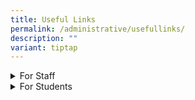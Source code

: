 ```yaml
---
title: Useful Links
permalink: /administrative/usefullinks/
description: ""
variant: tiptap
---
```

<p></p>
<div data-type="detailGroup" class="isomer-accordion isomer-accordion-white">
<details class="isomer-details">
<summary>For Staff</summary>
<div data-type="detailsContent" class="isomer-details-content">
<p></p>
<p><a href="https://sites.google.com/moe.edu.sg/wwstaffportal" rel="noopener nofollow" target="_blank">Westwood Staff Portal</a> (Requires
Log in to iCON)</p>
</div>
</details>
<details class="isomer-details">
<summary>For Students</summary>
<div data-type="detailsContent" class="isomer-details-content">
<p><a href="https://mims.moe.gov.sg/sspr" rel="noopener nofollow" target="_blank">Student Self-Service Password Reset</a>
</p>
<p><a href="https://idp.mims.moe.gov.sg/" rel="noopener nofollow" target="_blank">MIMS Portal Login</a>
</p>
<p><a href="https://vle.learning.moe.edu.sg/login" rel="noopener nofollow" target="_blank">Student Learning Space</a>
</p>
<p><a href="https://icon.moe.edu.sg/" rel="noopener nofollow" target="_blank">Student iCON Email</a>
</p>
<p><a href="https://go.gov.sg/pdlpwwss" rel="noopener nofollow" target="_blank">PDLP Resource Site</a>
</p>
<p><a href="https://sites.google.com/moe.edu.sg/wwsscentralisedreportingsite/home" rel="noopener nofollow" target="_blank">WWSS Centralised Reporting Site</a>
</p>
<p><a href="https://drive.google.com/file/d/1YoESojxn-5gnmWJAK1Rx0M3Qou_fZGuR/view" rel="noopener nofollow" target="_blank">2025 Student Handbook</a>
</p>
<p><a href="https://go.gov.sg/pytjkj" rel="noopener nofollow" target="_blank">PLD Fault Reporting</a>
</p>
<p><a href="https://learn.icdlasia.org" rel="noopener nofollow" target="_blank">NDE e-Learning Portal</a>
</p>
<p><a href="https://drive.google.com/file/d/1OAzhSbGTHf4CiFdwW55Ne3Ev1_eAirAC/view?usp=sharing" rel="noopener nofollow" target="_blank">NDE Students User Guide</a>
</p>
<p><a href="https://sites.google.com/moe.edu.sg/ecg-wwss/home" rel="noopener nofollow" target="_blank">Westwood ECG Site</a>
</p>
<p><a href="https://www.myskillsfuture.gov.sg/content/student/en/myskillsfuture-for-students.html" rel="noopener nofollow" target="_blank">MySkillsFuture Student Portal</a>
</p>
<p><a href="https://www.ace-learning.com/" rel="noopener nofollow" target="_blank">Ace-Learning Math e-learning portal</a>
</p>
<p><a href="https://www.csa.gov.sg/gosafeonline/" rel="noopener nofollow" target="_blank">Go Safe Online</a>
</p>
<p><a href="https://www.sp.edu.sg/" rel="noopener nofollow" target="_blank">Singapore Polytechnic (SP)</a>
</p>
<p><a href="https://www.np.edu.sg/" rel="noopener nofollow" target="_blank">Ngee Ann Polytechnic (NP)</a>
</p>
<p><a href="https://www.tp.edu.sg/" rel="noopener nofollow" target="_blank">Temasek Polytechnic (TP)</a>
</p>
<p><a href="https://www.nyp.edu.sg/" rel="noopener nofollow" target="_blank">Nanyang Polytechnic (NYP)</a>
</p>
<p><a href="https://www.rp.edu.sg/" rel="noopener nofollow" target="_blank">Republic Polytechnic (RP)</a>
</p>
<p><a href="https://www.ite.edu.sg/" rel="noopener nofollow" target="_blank">Institute of Technical Education (ITE)</a>
</p>
<p><a href="https://www.lasalle.edu.sg/" rel="noopener nofollow" target="_blank">LASELLE College of the Arts</a>
</p>
<p><a href="https://www.nafa.edu.sg/" rel="noopener nofollow" target="_blank">Nanyang Academy of Fine Arts (NAFA)</a>
</p>
<p><a href="https://www.moe.gov.sg/dsa-jc" rel="noopener nofollow" target="_blank">Direct School Admission - Junior Colleges (DSA-JC)</a>
</p>
<p><a href="https://eae.polytechnic.edu.sg/" rel="noopener nofollow" target="_blank">Polytechnic Early Admissions Exercise (EAE)</a>
</p>
<p><a href="https://pfp.polytechnic.edu.sg/PFP/index.html" rel="noopener nofollow" target="_blank">Polytechnic Foundation Programme (PFP)</a>
</p>
<p><a href="https://www.ite.edu.sg/admissions/full-time-courses/higher-nitec-dpp" rel="noopener nofollow" target="_blank">Direct Entry Scheme to Polytechnic Programme (DPP)</a>
</p>
<p><a href="https://studentgpa.incomegroupins.com.sg/" rel="noopener nofollow" target="_blank">Online student insurance claim portal</a>
</p>
<ul data-tight="true" class="tight">
<li>
<p><a href="https://drive.google.com/file/d/1ZXLKu9SWX3wEa57LwCy_S45t0mkRJrsM/view?usp=sharing" rel="noopener nofollow" target="_blank">View Group Personal Accident Insurance Factsheet</a>
</p>
</li>
<li>
<p><a href="https://go.gov.sg/nrzysy" rel="noopener nofollow" target="_blank">User Guide for Parents</a>
</p>
</li>
</ul>
</div>
</details>
</div>
<p></p>